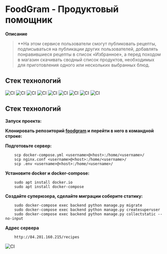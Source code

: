 # FoodGram - Продуктовый помощник

**Описание**
> **На этом сервисе пользователи смогут публиковать рецепты, подписываться на публикации других пользователей, добавлять понравившиеся рецепты в список «Избранное», а перед походом в магазин скачивать сводный список продуктов, необходимых для приготовления одного или нескольких выбранных блюд.
## **Стек технологий**
![CI](https://img.shields.io/badge/Django%20Rest%20Framework-3.12.4-success)
![CI](https://img.shields.io/badge/Django-3.2.13-green)
![CI](https://img.shields.io/badge/Requests-2.26.0-yellow)
![CI](https://img.shields.io/badge/Simple--JWT-4.3.0-ff69b4)
![CI](https://img.shields.io/badge/Python-v3.8-blue)
![CI](https://img.shields.io/badge/-Djoser-yellowgreen)
![CI](https://img.shields.io/badge/-Nginx-blueviolet)
![CI](https://img.shields.io/badge/-Docker-blueviolet)
![CI](https://img.shields.io/badge/-Linux-red)
## **Стек технологий**
**Запуск проекта:**

**Клонировать репозиторий [foodgram](https://github.com/Aleksandr-Meshkov/foodgram-project-react) и перейти в него в командной строке:**

**Подготовьте сервер:**

```
    scp docker-compose.yml <username>@<host>:/home/<username>/
    scp nginx.conf <username>@<host>:/home/<username>/
    scp .env <username>@<host>:/home/<username>/
```
**Установите docker и docker-compose:**
```
    sudo apt install docker.io 
    sudo apt install docker-compose
```
**Создайте суперюзера, сделайте миграции соберите статику:**
```
    sudo docker-compose exec backend python manage.py migrate
    sudo docker-compose exec backend python manage.py createsuperuser
    sudo docker-compose exec backend python manage.py collectstatic --no-input
```

**Адрес сервера**
```
    http://84.201.160.215/recipes
```

![CI](https://github.com/Aleksandr-Meshkov/foodgram-project-react/actions/workflows/main.yml/badge.svg)
